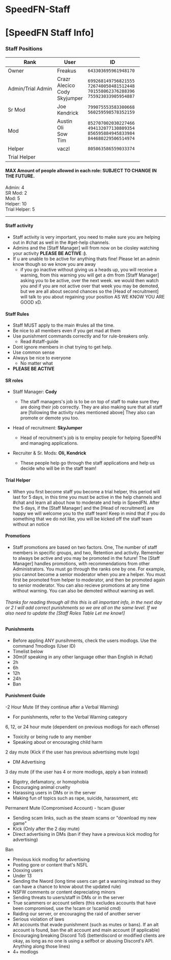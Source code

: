 # SpeedFN-Staff
# [SpeedFN Staff Info]
### Staff Positions
| Rank  | User | ID |
| ------------- | ------------- | ------------- |
| Owner | Freakus | `643303695961948170 ` |
| Admin/Trial Admin | Crazr<br>Alecico<br>Cody<br>Skyjumper | `699268149756821555`<br>`726740050481512448`<br>`701558062376288396`<br>`755923033905954887` |
| Sr Mod | Joe<br>Kendrick | `799075553583300668`<br>`560259598578352159` |
| Mod | Austin<br>Oli<br>Sow<br>Tim | `852707002030227466`<br>`494132077130809354`<br>`856595884945833984`<br>`844680229506514974` |
| Helper | vaczl<br> | `805863586559033374`<br> |
| Trial Helper |  |  |

#### MAX Amount of people allowed in each role: **SUBJECT TO CHANGE IN THE FUTURE.**
 Admin: 4<br>
 SR Mod: 2<br>
 Mod: 5<br>
 Helper: 10<br>
 Trial Helper: 5<br>
 
 ---

#### Staff activity 
 - Staff activity is very important, you need to make sure you are helping out in #chat as well in the #get-help channels.
 - Admins and the [Staff Manager] will from now on be closley watching your activity **PLEASE BE ACTIVE :)**.
 - If u are unable to be active for anything thats fine! Please let an admin know though so we know you are away
    - if you go inactive without giving us a heads up, you will receive a warning, from this warning you will get a dm from [Staff Manager] asking you to be active, over the next week. we would then watch you and if you are not active over that week you may be demoted, but we are all about second chances so the [Head of recruitment] will talk to you about regaining your position AS WE KNOW YOU ARE GOOD xD.

#### Staff Rules
- Staff MUST apply to the main #rules all the time. 
- Be nice to all members even if you get mad at them
- Use punishment commands correctly and for rule-breakers only.
  - Read #staff-guide
- Dont ignore members in chat trying to get help. 
- Use common sense 
- Always be nice to everyone
  - No matter what
- **PLEASE BE ACTIVE**


#### SR roles 
- Staff Manager: **Cody**

  - The staff managers's job is to be on top of staff to make sure they are doing their job correctly. They are also making sure that all staff are [following the activity rules mentioned above] They also can promote or demote you too. 

- Head of recruitment: **SkyJumper**
  - Head of recruitment's job is to employ people for helping SpeedFN and managing applications.

- Recruiter & Sr. Mods: **Oli, Kendrick**
  - These people help go through the staff applications and help us decide who will be in the staff team! 


#### Trial Helper  
 - When you first become staff you become a trial helper, this period will last for 5 days, in this time you must be active in the help channels and #chat and learn all about how to moderate and help in SpeedFN. After the 5 days, if the [Staff Manager] and the [Head of recruitment] are happy we will welcome you to the staff team! Keep in mind that if you do something that we do not like, you will be kicked off the staff team without an notice

#### Promotions
 - Staff promotions are based on two factors. One, The number of staff members in specific groups, and two, Retention and activity. Remember to always be active and you may be promoted in the future! The [Staff Manager] handles promotions, with recommendations from other Administrators. You must go through the ranks one by one. For example, you cannot become a senior moderator when you are a helper. You must first be promoted from helper to moderator, and then be promoted again to senior moderator. You can also recieve promotions at any time without warning. You can also be demoted without warning as well.

###### Thanks for reading through all this this is all important info, in the next day or 2 I will add correct punishments so we are all on the same level. If we also need to update the [Staff Roles Table Let me know!]

#### Punishments
- Before appling ANY punsihments, check the users modlogs. Use the command ?modlogs (User ID)
- Timelist below
- 30m(if speaking in any other language other than English in #chat)
- 2h
- 6h
- 12h
- 24h
- Ban

#### Punishment Guide
-2 Hour Mute (If they continue after a Verbal Warning)
- For punishments, refer to the Verbal Warning category 

6, 12, or 24 hour mute (dependent on previous modlogs for each offense)
- Toxicity or being rude to any member
- Speaking about or encouraging child harm

2 day mute (Kick if the user has previous advertising mute logs)
- DM Advertising

3 day mute (if the user has 4 or more modlogs, apply a ban instead)
- Bigotry, defamatory, or homophobia
- Encouraging animal cruelty
- Harassing users in DMs or in the server
- Making fun of topics such as rape, suicide, harassment, etc

Permanent Mute (Compromised Account) - !scam @user
- Sending scam links, such as the steam scams or "download my new game"
 - Kick (Only after the 2 day mute)
- Direct advertising in DMs (ban if they have a previous kick modlog for advertising)

Ban
- Previous kick modlog for advertising
- Posting gore or content that's NSFL
- Doxxing users
- Under 13 
- Sending the Nword (long time users can get a warning instead so they can have a chance to know about the updated rule)
- NSFW comments or content depreciating minors
- Sending threats to users/staff in DMs or in the server
- True scammers or account sellers (this excludes accounts that have been compromised, use the !scam or !scamid cmd)
- Raiding our server, or encouraging the raid of another server
- Serious violation of laws
- Alt accounts that evade punishment (such as mutes or bans). If an alt account is found, ban the alt account and main account (if applicable)
- Encouraging breaking Discord ToS (betterdiscord or modified clients are okay, as long as no one is using a selfbot or abusing Discord's API. Anything along those lines)
- 4+ modlogs 
